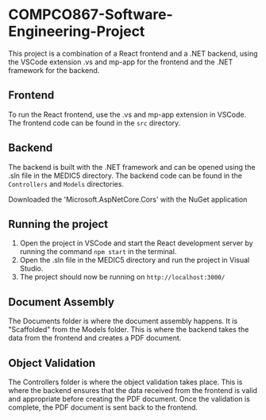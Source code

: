 # COMPCO867-Software-Engineering-Project

This project is a combination of a React frontend and a .NET backend, using the VSCode extension .vs and mp-app for the frontend and the .NET framework for the backend.

## Frontend

To run the React frontend, use the .vs and mp-app extension in VSCode. The frontend code can be found in the `src` directory.

## Backend

The backend is built with the .NET framework and can be opened using the .sln file in the MEDIC5 directory. The backend code can be found in the `Controllers` and `Models` directories.

Downloaded the 'Microsoft.AspNetCore.Cors' with the NuGet application

## Running the project

1. Open the project in VSCode and start the React development server by running the command `npm start` in the terminal.
2. Open the .sln file in the MEDIC5 directory and run the project in Visual Studio.
3. The project should now be running on `http://localhost:3000/`

## Document Assembly
The Documents folder is where the document assembly happens. It is "Scaffolded" from the Models folder. This is where the backend takes the data from the frontend and creates a PDF document.

## Object Validation
The Controllers folder is where the object validation takes place. This is where the backend ensures that the data received from the frontend is valid and appropriate before creating the PDF document. Once the validation is complete, the PDF document is sent back to the frontend.
